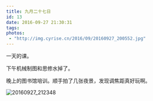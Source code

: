 ```yaml
---
title: 九月二十七日
id: 13
date: 2016-09-27 21:30:31
tags:
photos:
 - "http://img.cyrise.cn/2016/09/20160927_200552.jpg"
---
```


一天的课。

下午机械制图和思修水掉了。

晚上的图书馆培训。顺手拍了几张夜景，发现调焦距真好玩啊。

![20160927_212348](http://img.cyrise.cn/2016/09/20160927_212348.jpg)